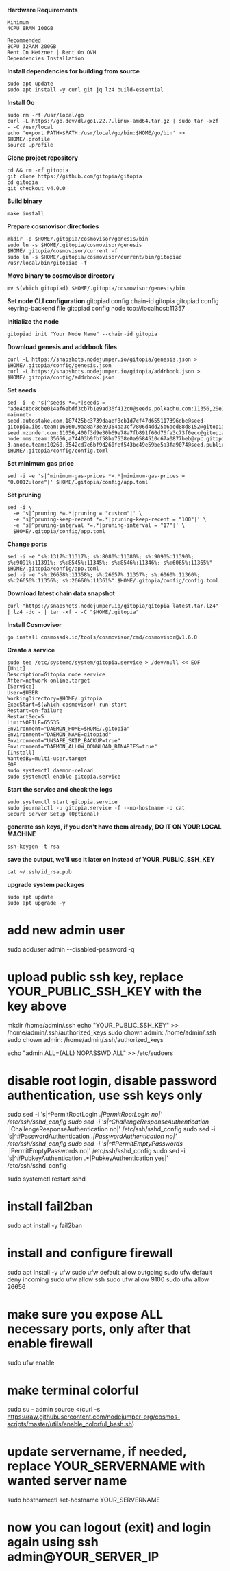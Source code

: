 **Hardware Requirements**
```
Minimum
4CPU 8RAM 100GB

Recommended
8CPU 32RAM 200GB
Rent On Hetzner | Rent On OVH
Dependencies Installation
```

**Install dependencies for building from source**
```
sudo apt update
sudo apt install -y curl git jq lz4 build-essential
```

**Install Go**
```
sudo rm -rf /usr/local/go
curl -L https://go.dev/dl/go1.22.7.linux-amd64.tar.gz | sudo tar -xzf - -C /usr/local
echo 'export PATH=$PATH:/usr/local/go/bin:$HOME/go/bin' >> $HOME/.profile
source .profile
```

**Clone project repository**
```
cd && rm -rf gitopia
git clone https://github.com/gitopia/gitopia
cd gitopia
git checkout v4.0.0
```

**Build binary**
```
make install
```

**Prepare cosmovisor directories**
```
mkdir -p $HOME/.gitopia/cosmovisor/genesis/bin
sudo ln -s $HOME/.gitopia/cosmovisor/genesis $HOME/.gitopia/cosmovisor/current -f
sudo ln -s $HOME/.gitopia/cosmovisor/current/bin/gitopiad /usr/local/bin/gitopiad -f
```

**Move binary to cosmovisor directory**
```
mv $(which gitopiad) $HOME/.gitopia/cosmovisor/genesis/bin
```

**Set node CLI configuration**
gitopiad config chain-id gitopia
gitopiad config keyring-backend file
gitopiad config node tcp://localhost:11357

**Initialize the node**
```
gitopiad init "Your Node Name" --chain-id gitopia
```

**Download genesis and addrbook files**
```
curl -L https://snapshots.nodejumper.io/gitopia/genesis.json > $HOME/.gitopia/config/genesis.json
curl -L https://snapshots.nodejumper.io/gitopia/addrbook.json > $HOME/.gitopia/config/addrbook.json
```

**Set seeds**
```
sed -i -e 's|^seeds *=.*|seeds = "ade4d8bc8cbe014af6ebdf3cb7b1e9ad36f412c0@seeds.polkachu.com:11356,20e1000e88125698264454a884812746c2eb4807@seeds.lavenderfive.com:11356,ebc272824924ea1a27ea3183dd0b9ba713494f83@gitopia-mainnet-seed.autostake.com,187425bc3739daaef8cb1d7cf47d655117396dbe@seed-gitopia.ibs.team:16660,9aa8a73ea9364aa3cf7806d4dd25b6aed88d8152@gitopia-seed.mzonder.com:11056,400f3d9e30b69e78a7fb891f60d76fa3c73f0ecc@gitopia.rpc.kjnodes.com:14159,f280239045928af4e1b289d9df4059b7f941777b@seed-node.mms.team:35656,a74403b9fbf58ba7538e0a9584510c67a0877beb@rpc.gitopia.nodestake.top:666,6d41d36d54abd868c4cdaf5b956ac047327bff67@seeds-3.anode.team:10260,8542cd7e6bf9d260fef543bc49e59be5a3fa9074@seed.publicnode.com:26656"|' $HOME/.gitopia/config/config.toml
```

**Set minimum gas price**
```
sed -i -e 's|^minimum-gas-prices *=.*|minimum-gas-prices = "0.0012ulore"|' $HOME/.gitopia/config/app.toml
```

**Set pruning**
```
sed -i \
  -e 's|^pruning *=.*|pruning = "custom"|' \
  -e 's|^pruning-keep-recent *=.*|pruning-keep-recent = "100"|' \
  -e 's|^pruning-interval *=.*|pruning-interval = "17"|' \
  $HOME/.gitopia/config/app.toml
```

**Change ports**
```
sed -i -e "s%:1317%:11317%; s%:8080%:11380%; s%:9090%:11390%; s%:9091%:11391%; s%:8545%:11345%; s%:8546%:11346%; s%:6065%:11365%" $HOME/.gitopia/config/app.toml
sed -i -e "s%:26658%:11358%; s%:26657%:11357%; s%:6060%:11360%; s%:26656%:11356%; s%:26660%:11361%" $HOME/.gitopia/config/config.toml
```

**Download latest chain data snapshot**
```
curl "https://snapshots.nodejumper.io/gitopia/gitopia_latest.tar.lz4" | lz4 -dc - | tar -xf - -C "$HOME/.gitopia"
```

**Install Cosmovisor**
```
go install cosmossdk.io/tools/cosmovisor/cmd/cosmovisor@v1.6.0
```

**Create a service**
```
sudo tee /etc/systemd/system/gitopia.service > /dev/null << EOF
[Unit]
Description=Gitopia node service
After=network-online.target
[Service]
User=$USER
WorkingDirectory=$HOME/.gitopia
ExecStart=$(which cosmovisor) run start
Restart=on-failure
RestartSec=5
LimitNOFILE=65535
Environment="DAEMON_HOME=$HOME/.gitopia"
Environment="DAEMON_NAME=gitopiad"
Environment="UNSAFE_SKIP_BACKUP=true"
Environment="DAEMON_ALLOW_DOWNLOAD_BINARIES=true"
[Install]
WantedBy=multi-user.target
EOF
sudo systemctl daemon-reload
sudo systemctl enable gitopia.service
```

**Start the service and check the logs**
```
sudo systemctl start gitopia.service
sudo journalctl -u gitopia.service -f --no-hostname -o cat
Secure Server Setup (Optional)
```

**generate ssh keys, if you don't have them already, DO IT ON YOUR LOCAL MACHINE**
```
ssh-keygen -t rsa
```

**save the output, we'll use it later on instead of YOUR_PUBLIC_SSH_KEY**
```
cat ~/.ssh/id_rsa.pub
```

**upgrade system packages**
```
sudo apt update
sudo apt upgrade -y
```

# add new admin user
sudo adduser admin --disabled-password -q

# upload public ssh key, replace YOUR_PUBLIC_SSH_KEY with the key above
mkdir /home/admin/.ssh
echo "YOUR_PUBLIC_SSH_KEY" >> /home/admin/.ssh/authorized_keys
sudo chown admin: /home/admin/.ssh
sudo chown admin: /home/admin/.ssh/authorized_keys

echo "admin ALL=(ALL) NOPASSWD:ALL" >> /etc/sudoers

# disable root login, disable password authentication, use ssh keys only
sudo sed -i 's|^PermitRootLogin .*|PermitRootLogin no|' /etc/ssh/sshd_config
sudo sed -i 's|^ChallengeResponseAuthentication .*|ChallengeResponseAuthentication no|' /etc/ssh/sshd_config
sudo sed -i 's|^#PasswordAuthentication .*|PasswordAuthentication no|' /etc/ssh/sshd_config
sudo sed -i 's|^#PermitEmptyPasswords .*|PermitEmptyPasswords no|' /etc/ssh/sshd_config
sudo sed -i 's|^#PubkeyAuthentication .*|PubkeyAuthentication yes|' /etc/ssh/sshd_config

sudo systemctl restart sshd

# install fail2ban
sudo apt install -y fail2ban

# install and configure firewall
sudo apt install -y ufw
sudo ufw default allow outgoing
sudo ufw default deny incoming
sudo ufw allow ssh
sudo ufw allow 9100
sudo ufw allow 26656

# make sure you expose ALL necessary ports, only after that enable firewall
sudo ufw enable

# make terminal colorful
sudo su - admin
source <(curl -s https://raw.githubusercontent.com/nodejumper-org/cosmos-scripts/master/utils/enable_colorful_bash.sh)

# update servername, if needed, replace YOUR_SERVERNAME with wanted server name
sudo hostnamectl set-hostname YOUR_SERVERNAME

# now you can logout (exit) and login again using ssh admin@YOUR_SERVER_IP

